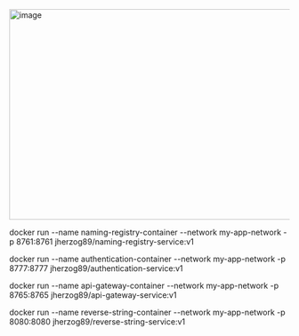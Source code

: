 <img width="844" height="379" alt="image" src="https://github.com/user-attachments/assets/30151098-6e65-46a0-b74d-e319165e31e8" />


docker run --name naming-registry-container --network my-app-network -p 8761:8761 jherzog89/naming-registry-service:v1

docker run --name authentication-container --network my-app-network -p 8777:8777 jherzog89/authentication-service:v1

docker run --name api-gateway-container --network my-app-network -p 8765:8765 jherzog89/api-gateway-service:v1

docker run --name reverse-string-container --network my-app-network -p 8080:8080 jherzog89/reverse-string-service:v1

